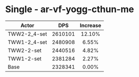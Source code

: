 # Single - ar-vf-yogg-cthun-me
| Actor | DPS | Increase |
|---|:---:|:---:|
|TWW2-2_4-set|2610101|12.10%|
|TWW1-2_4-set|2480908|6.55%|
|TWW2-2-set|2440516|4.82%|
|TWW1-2-set|2381284|2.27%|
|Base|2328341|0.00%|
